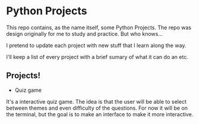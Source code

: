 
# Python Projects

This repo contains, as the name itself, some Python Projects. The repo was design originally for me to study and practice. But who knows... 

I pretend to update each project with new stuff that I learn along the way. 

I'll keep a list of every project with a brief sumary of what it can do an etc. 



## Projects!
- Quiz game

It's a interactive quiz game. The idea is that the user will be able to select between themes and even difficulty of the questions. For now it will be on the terminal, but the goal is to make an interface to make it more interactive. 
